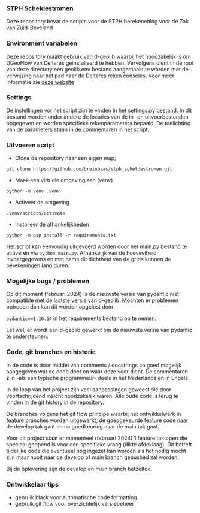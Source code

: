 ### STPH Scheldestromen

Deze repository bevat de scripts voor de STPH berekenening voor de Zak van Zuid-Beveland

### Environment variabelen

Deze repository maakt gebruik van d-geolib waarbij het noodzakelijk is om DGeoFlow van Deltares geinstalleerd te hebben. Vervolgens dient in de root van deze directory een geolib.env bestand aangemaakt te worden met de verwijzing naar het pad naar de Deltares reken consoles. Voor meer informatie zie [deze website](https://deltares.github.io/GEOLib/latest/user/setup.html) 

### Settings

De instellingen vor het script zijn te vinden in het settings.py bestand. In dit bestand worden onder andere de locaties van de in- en uitvoerbestanden opgegeven en worden specifieke rekenparameters bepaald. De toelichting van de parameters staan in de commentaren in het script.

### Uitvoeren script

* Clone de repository naar een eigen map;

```git clone https://github.com/breinbaas/stph_scheldestromen.git```

* Maak een virtuele omgeving aan (venv)

```python -m venv .venv```

* Activeer de omgeving

```.venv/scripts/activate```

* Installeer de afhankelijkheden

```python -m pip install -r requirements.txt```

Het script kan eenvoudig uitgevoerd worden door het main.py bestand te activeren via ```python main.py```. Afhankelijk van de hoeveelheid invoergegevens en met name dit dichtheid van de grids kunnen de berekeningen lang duren. 

### Mogelijke bugs / problemen

Op dit moment (februari 2024) is de nieuwste versie van pydantic niet compatible met de laatste versie van d-geolib. Mochten er problemen optreden dan kan dit worden opgelost door 

```pydantic==1.10.14``` in het requirements bestand op te nemen.

Let wel, er wordt aan d-geolib gewerkt om de nieuwste versie van pydantic te ondersteunen.


### Code, git branches en historie

In de code is door middel van comments / docstrings zo goed mogelijk aangegeven wat de code doet en waar deze voor dient. De commentaren zijn -als een typische programmeur- deels in het Nederlands en in Engels.

In de loop van het project zijn veel aanpassingen geweest die door voortschrijdend inzicht noodzakelijk waren. Alle oude code is terug te vinden in de git history in de repository. 

De branches volgens het git flow principe waarbij het ontwikkelwerk in feature branches worden uitgewerkt, de goedgekeurde feature code naar de develop tak gaat en na goedkeuring naar de main tak gaat. 

Voor dit project staat er momenteel (februari 2024) 1 feature tak open die speciaal geopend is voor een specifieke vraag (dikte afdeklaag). Dit betreft tijdelijke code die eventueel nog ingezet kan worden als het nodig mocht zijn maar nooit naar de develop of main branch gepushed zal worden.

Bij de oplevering zijn de develop en main branch hetzelfde.

### Ontwikkelaar tips

* gebruik black voor automatische code formatting
* gebruik git flow voor overzichtelijk versiebeheer

